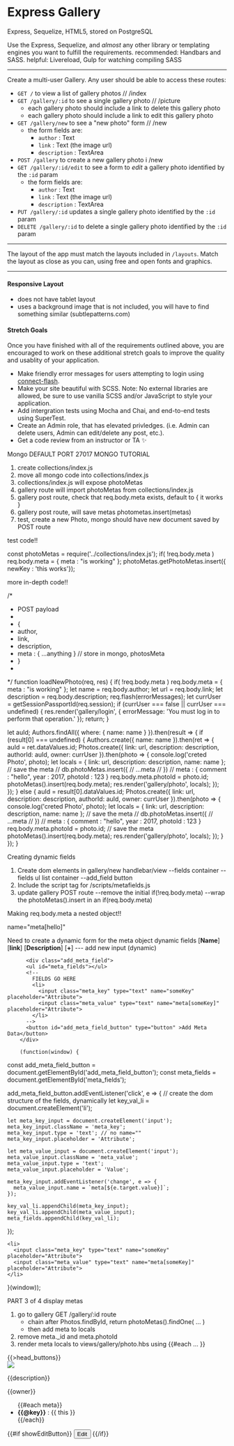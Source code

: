 Express Gallery
===============

Express, Sequelize, HTML5, stored on PostgreSQL

Use the Express, Sequelize, and *almost* any other library or templating engines you want to fulfill the requirements.
recommended: Handbars and SASS.
helpful: Livereload, Gulp for watching compiling SASS

---

Create a multi-user Gallery.
Any user should be able to access these routes:

- `GET /` to view a list of gallery photos // /index
- `GET /gallery/:id` to see a single gallery photo // /picture
  - each gallery photo should include a link to delete this gallery photo
  - each gallery photo should include a link to edit this gallery photo
- `GET /gallery/new` to see a "new photo" form // /new
  - the form fields are:
    - `author` : Text
    - `link` : Text (the image url)
    - `description` : TextArea
- `POST /gallery` to create a new gallery photo i /new
- `GET /gallery/:id/edit` to see a form to *edit* a gallery photo identified by the `:id` param
  - the form fields are:
    - `author` : Text
    - `link` : Text (the image url)
    - `description` : TextArea
- `PUT /gallery/:id` updates a single gallery photo identified by the `:id` param
- `DELETE /gallery/:id` to delete a single gallery photo identified by the `:id` param

---

The layout of the app must match the layouts included in `/layouts`.
Match the layout as close as you can, using free and open fonts and graphics.

---

#### Responsive Layout

- does not have tablet layout
- uses a background image that is not included, you will have to find something similar (subtlepatterns.com)

#### Stretch Goals

Once you have finished with all of the requirements outlined above, you are encouraged to work on these additional stretch goals to improve the quality and usablity of your application.

- Make friendly error messages for users attempting to login using [connect-flash](https://github.com/jaredhanson/connect-flash).
- Make your site beautiful with SCSS. Note: No external libraries are allowed, be sure to use vanilla SCSS and/or JavaScript to style your application.
- Add intergration tests using Mocha and Chai, and end-to-end tests using SuperTest.
- Create an Admin role, that has elevated privledges. (i.e. Admin can delete users, Admin can edit/delete any post, etc.).
- Get a code review from an instructor or TA :sparkles:

Mongo DEFAULT PORT 27017
MONGO TUTORIAL

1. create collections/index.js
2. move all mongo code into collections/index.js
3. collections/index.js will expose photoMetas
4. gallery route will import photoMetas from collections/index.js
5. gallery post route, check that req.body.meta exists, default to { it works }
6. gallery post route, will save metas photometas.insert(metas)
7. test, create a new Photo, mongo should have new document saved by POST route

test code!!

const photoMetas = require('../collections/index.js');
if( !req.body.meta ) req.body.meta = { meta : "is working" };
photoMetas.getPhotoMetas.insert({ newKey : 'this works'});



more in-depth code!!

/*
 * POST payload
 *
 * {
 *   author,
 *   link,
 *   description,
 *   meta : { ...anything } // store in mongo, photosMeta
 * }
 *
 */
 function loadNewPhoto(req, res) {
  if( !req.body.meta ) req.body.meta = { meta : "is working" };
  let name = req.body.author;
  let url = req.body.link;
  let description = req.body.description;
  req.flash(errorMessages);
  let currUser = getSessionPassportId(req.session);
  if (currUser === false || currUser === undefined) {
    res.render('gallery/login', {
      errorMessage: 'You must log in to perform that operation.'
    });
    return;
  }

let auId;
  Authors.findAll({ where: { name: name } }).then(result => {
    if (result[0] === undefined) {
      Authors.create({ name: name }).then(ret => {
        auId = ret.dataValues.id;
        Photos.create({
          link: url,
          description: description,
          authorId: auId,
          owner: currUser
        }).then(photo => {
          console.log('creted Photo', photo);
          let locals = { link: url, description: description, name: name };
          // save the meta
          // db.photoMetas.insert({
          //   ...meta
          // })
          // meta : { comment : "hello", year : 2017, photoId : 123 }
          req.body.meta.photoId = photo.id;
          photoMetas().insert(req.body.meta);
          res.render('gallery/photo', locals);
        });
      });
    } else {
      auId = result[0].dataValues.id;
      Photos.create({
        link: url,
        description: description,
        authorId: auId,
        owner: currUser
      }).then(photo => {
        console.log('creted Photo', photo);
        let locals = { link: url, description: description, name: name };
        // save the meta
        // db.photoMetas.insert({
        //   ...meta
        // })
        // meta : { comment : "hello", year : 2017, photoId : 123 }
        req.body.meta.photoId = photo.id;
        // save the meta
        photoMetas().insert(req.body.meta);
        res.render('gallery/photo', locals);
      });
    }
  });
}



Creating dynamic fields
1. Create dom elements in gallery/new handlebar/view
    --fields container
    --fields ul list container
    --add_field button
2. Include the script tag for /scripts/metafields.js
3. update gallery POST route
  --remove the initial if(!req.body.meta)
  --wrap the photoMetas().insert in an if(req.body.meta)


Making req.body.meta a nested object!!
<form> name="meta[hello]"

Need to create a dynamic form for the meta object
  dynamic fields
  [__Name__]
  [__link__]
  [__Description__]
  [__+__] --- add new input (dynamic)

          <div class="add_meta_field">
          <ul id="meta_fields"></ul>
          <!--
            FIELDS GO HERE
            <li>
              <input class="meta_key" type="text" name="someKey" placeholder="Attribute">
              <input class="meta_value" type="text" name="meta[someKey]" placeholder="Attribute">
            </li>
          -->
          <button id="add_meta_field_button" type="button" >Add Meta Data</button>
        </div>

        (function(window) {
  const add_meta_field_button = document.getElementById('add_meta_field_button');
  const meta_fields = document.getElementById('meta_fields');

  add_meta_field_button.addEventListener('click', e => {
    // create the dom structure of the fields, dynamically
    let key_val_li = document.createElement('li');

    let meta_key_input = document.createElement('input');
    meta_key_input.className = 'meta_key';
    meta_key_input.type = 'text'; // no name=""
    meta_key_input.placeholder = 'Attribute';

    let meta_value_input = document.createElement('input');
    meta_value_input.className = 'meta_value';
    meta_value_input.type = 'text';
    meta_value_input.placeholder = 'Value';

    meta_key_input.addEventListener('change', e => {
      meta_value_input.name = `meta[${e.target.value}]`;
    });

    key_val_li.appendChild(meta_key_input);
    key_val_li.appendChild(meta_value_input);
    meta_fields.appendChild(key_val_li);
  });

    <li>
      <input class="meta_key" type="text" name="someKey" placeholder="Attribute">
      <input class="meta_value" type="text" name="meta[someKey]" placeholder="Attribute">
    </li>

}(window));


PART 3 of 4   display metas

1. go to gallery GET /gallery/:id route
    - chain after Photos.findById, return photoMetas().findOne( ... )
    - then add meta to locals
2. remove meta._id and meta.photoId
3. render meta locals to views/gallery/photo.hbs using {{#each ... }}

<div class="mainBody">

  <div class="navigation">
    {{>head_buttons}}
  </div>

  <div class="photo_section">
        <div class="hero_image">
          <img class="hero_link" src={{link}}>
          <p class="description">{{description}}</p>
          <p class="name">{{owner}}</p>
          <ul class="meta">
            {{#each meta}}
              <li>
                <b>{{@key}}</b> : {{ this }}
              </li>
            {{/each}}
          </ul>
          {{#if showEditButton}}
            <form class="gallery_edit_form">
              <button class="gallery_edit_button" type="submit" formmethod="get" formaction="/gallery/{{id}}/edit" name="edit">Edit</button>
            </form>
          {{/if}}
        </div>
  </div>